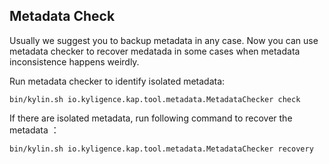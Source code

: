 ## Metadata Check

Usually we suggest you to backup metadata in any case. Now you can use metadata checker to recover medatada in some cases when metadata inconsistence happens weirdly.

Run metadata checker to identify isolated metadata:

```
bin/kylin.sh io.kyligence.kap.tool.metadata.MetadataChecker check
```

If there are isolated metadata, run following command to recover the metadata ：

```
bin/kylin.sh io.kyligence.kap.tool.metadata.MetadataChecker recovery
```

